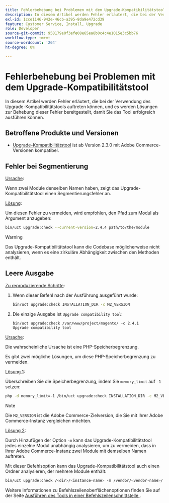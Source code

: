 ```yaml
---
title: Fehlerbehebung bei Problemen mit dem Upgrade-Kompatibilitätstool
description: In diesem Artikel werden Fehler erläutert, die bei der Verwendung des Upgrade-Kompatibilitätstools auftreten können, und es werden Lösungen zur Behebung dieser Fehler bereitgestellt, damit Sie das Tool erfolgreich ausführen können.
exl-id: 1cce1146-942e-46cb-a395-8da9e472cd39
feature: Customer Service, Install, Upgrade
role: Developer
source-git-commit: 958179e0f3efe08e65ea8b0c4c4e1015e3c5bb76
workflow-type: tm+mt
source-wordcount: '264'
ht-degree: 0%

---
```


# Fehlerbehebung bei Problemen mit dem Upgrade-Kompatibilitätstool

In diesem Artikel werden Fehler erläutert, die bei der Verwendung des Upgrade-Kompatibilitätstools auftreten können, und es werden Lösungen zur Behebung dieser Fehler bereitgestellt, damit Sie das Tool erfolgreich ausführen können.

## Betroffene Produkte und Versionen

* [Upgrade-Kompatibilitätstool](https://experienceleague.adobe.com/docs/commerce-operations/upgrade-guide/upgrade-compatibility-tool/overview.html) ist ab Version 2.3.0 mit Adobe Commerce-Versionen kompatibel.

## Fehler bei Segmentierung

<u>Ursache</u>:

Wenn zwei Module denselben Namen haben, zeigt das Upgrade-Kompatibilitätstool einen Segmentierungsfehler an.

<u>Lösung</u>:

Um diesen Fehler zu vermeiden, wird empfohlen, den Pfad zum Modul als Argument anzugeben:

```bash
bin/uct upgrade:check --current-version=2.4.4 path/to/the/module
```

>[!WARNING]
>
> Das Upgrade-Kompatibilitätstool kann die Codebase möglicherweise nicht analysieren, wenn es eine zirkuläre Abhängigkeit zwischen den Methoden enthält.

## Leere Ausgabe

<u>Zu reproduzierende Schritte</u>:

1. Wenn dieser Befehl nach der Ausführung ausgeführt wurde:

   ```bash
   bin/uct upgrade:check INSTALLATION_DIR -c M2_VERSION
   ```

1. Die einzige Ausgabe ist `Upgrade compatibility tool`:

   ```terminal
   bin/uct upgrade:check /var/www/project/magento/ -c 2.4.1
   Upgrade compatibility tool
   ```

<u>Ursache</u>:

Die wahrscheinliche Ursache ist eine PHP-Speicherbegrenzung.

Es gibt zwei mögliche Lösungen, um diese PHP-Speicherbegrenzung zu vermeiden.

<u>Lösung 1</u>:

Überschreiben Sie die Speicherbegrenzung, indem Sie `memory_limit` auf `-1` setzen:

```bash
php -d memory_limit=-1 /bin/uct upgrade:check INSTALLATION_DIR -c M2_VERSION
```

>[!NOTE]
>
> Die `M2_VERSION` ist die Adobe Commerce-Zielversion, die Sie mit Ihrer Adobe Commerce-Instanz vergleichen möchten.

<u>Lösung 2</u>:

Durch Hinzufügen der Option `-m` kann das Upgrade-Kompatibilitätstool jedes einzelne Modul unabhängig analysieren, um zu vermeiden, dass in Ihrer Adobe Commerce-Instanz zwei Module mit demselben Namen auftreten.

Mit dieser Befehlsoption kann das Upgrade-Kompatibilitätstool auch einen Ordner analysieren, der mehrere Module enthält:

```bash
bin/uct upgrade:check /<dir>/<instance-name> -m /vendor/<vendor-name>/
```

Weitere Informationen zu Befehlszeilenoberflächenoptionen finden Sie auf der Seite [Ausführen des Tools in einer Befehlszeilenschnittstelle ](https://experienceleague.adobe.com/docs/commerce-operations/upgrade-guide/upgrade-compatibility-tool/use-upgrade-compatibility-tool/run.html) .
